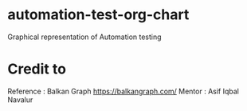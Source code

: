 # automation-test-org-chart
Graphical representation of Automation testing 

# Credit to 
Reference : Balkan Graph https://balkangraph.com/ 
Mentor : Asif Iqbal Navalur
